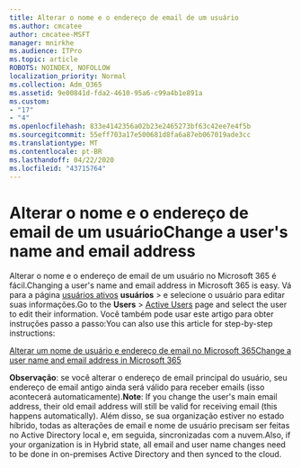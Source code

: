 ```yaml
---
title: Alterar o nome e o endereço de email de um usuário
ms.author: cmcatee
author: cmcatee-MSFT
manager: mnirkhe
ms.audience: ITPro
ms.topic: article
ROBOTS: NOINDEX, NOFOLLOW
localization_priority: Normal
ms.collection: Adm_O365
ms.assetid: 9e00841d-fda2-4610-95a6-c99a4b1e891a
ms.custom:
- "17"
- "4"
ms.openlocfilehash: 833e4142356a02b23e2465273bf63c42ee7e4f5b
ms.sourcegitcommit: 55eff703a17e500681d8fa6a87eb067019ade3cc
ms.translationtype: MT
ms.contentlocale: pt-BR
ms.lasthandoff: 04/22/2020
ms.locfileid: "43715764"
---
```

# <a name="change-a-users-name-and-email-address"></a><span data-ttu-id="02b2d-102">Alterar o nome e o endereço de email de um usuário</span><span class="sxs-lookup"><span data-stu-id="02b2d-102">Change a user's name and email address</span></span>

<span data-ttu-id="02b2d-103">Alterar o nome e o endereço de email de um usuário no Microsoft 365 é fácil.</span><span class="sxs-lookup"><span data-stu-id="02b2d-103">Changing a user's name and email address in Microsoft 365 is easy.</span></span> <span data-ttu-id="02b2d-104">Vá para a página [usuários ativos](https://go.microsoft.com/fwlink/p/?linkid=834822) **usuários** \> e selecione o usuário para editar suas informações.</span><span class="sxs-lookup"><span data-stu-id="02b2d-104">Go to the **Users** \> [Active Users](https://go.microsoft.com/fwlink/p/?linkid=834822) page and select the user to edit their information.</span></span> <span data-ttu-id="02b2d-105">Você também pode usar este artigo para obter instruções passo a passo:</span><span class="sxs-lookup"><span data-stu-id="02b2d-105">You can also use this article for step-by-step instructions:</span></span>
  
[<span data-ttu-id="02b2d-106">Alterar um nome de usuário e endereço de email no Microsoft 365</span><span class="sxs-lookup"><span data-stu-id="02b2d-106">Change a user name and email address in Microsoft 365</span></span>](https://docs.microsoft.com/office365/admin/add-users/change-a-user-name-and-email-address)
  
 <span data-ttu-id="02b2d-107">**Observação**: se você alterar o endereço de email principal do usuário, seu endereço de email antigo ainda será válido para receber emails (isso acontecerá automaticamente).</span><span class="sxs-lookup"><span data-stu-id="02b2d-107">**Note**: If you change the user's main email address, their old email address will still be valid for receiving email (this happens automatically).</span></span> <span data-ttu-id="02b2d-108">Além disso, se sua organização estiver no estado híbrido, todas as alterações de email e nome de usuário precisam ser feitas no Active Directory local e, em seguida, sincronizadas com a nuvem.</span><span class="sxs-lookup"><span data-stu-id="02b2d-108">Also, if your organization is in Hybrid state, all email and user name changes need to be done in on-premises Active Directory and then synced to the cloud.</span></span>